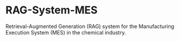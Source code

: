 # RAG-System-MES
Retrieval-Augmented Generation (RAG) system for the Manufacturing Execution System (MES) in the chemical industry.
